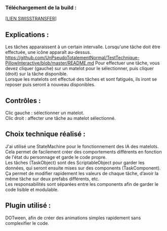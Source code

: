 ### Téléchargement de la build :  
[[LIEN SWISSTRANSFER](https://www.swisstransfer.com/d/056903a2-7149-4ad1-bf11-8d5258705de0)]  

## Explications :  
Les tâches apparaissent à un certain intervalle. Lorsqu'une tâche doit être effectuée, une icône apparaît au-dessus.  https://github.com/UnPseudoTotalementNormal/TestTechnique-PillowInteractive/blob/master/README.md
Pour effectuer une tâche, vous devez cliquer (gauche) sur un matelot pour le sélectionner, puis cliquer (droit) sur la tâche disponible.  
Lorsque les matelots ont effectué des tâches et sont fatigués, ils iront se reposer puis seront à nouveau disponibles.  

## Contrôles :  
Clic gauche : sélectionner un matelot.  
Clic droit : affecter une tâche au matelot sélectionné.  

## Choix technique réalisé :  
J'ai utilisé une StateMachine pour le fonctionnement des IA des matelots. Cela permet de facilement créer des comportements différents en fonction de l'état du personnage et garde le code propre.  
Les tâches (TaskObject) sont des ScriptableObject pour garder les données, qui seront ensuite mises sur des components (TaskComponent). Ça permet de modifier rapidement les valeurs de chaque tâche, d’avoir la même tâche sur deux prefabs différents, etc.  
Les responsabilités sont séparées entre les components afin de garder le code lisible et modulable.  

## Plugin utilisé :  
DOTween, afin de créer des animations simples rapidement sans complexifier le code.

